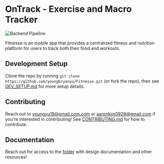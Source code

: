 # OnTrack - Exercise and Macro Tracker
![Backend Pipeline](https://github.com/youngbryanyu/Fitnesse/actions/workflows/backend_pipeline.yml/badge.svg)

Fitnesse is an mobile app that provides a centralized fitness and nutrition platform for users to track both their food and workouts.

## Development Setup
Clone the repo by running `git clone https://github.com/youngbryanyu/Fitnesse.git` (or fork the repo), then see [DEV_SETUP.md](https://github.com/youngbryanyu/Fitnesse/blob/main/DEV_SETUP.md) for more setup details.

## Contributing
Reach out to [youngyu19@gmail.com.com](mailto:youngyu2002@gmail.com) or [aaronkim0928@gmail.com](mailto:aaronkim0928@gmail.com) if you're interested in contributing! See [CONTRIBUTING.md](./CONTRIBUTING.md) for how to contribute.

## Documentation
Reach out for access to the [folder](https://drive.google.com/drive/u/0/folders/14OD0Z6h0RKR4SW87Mh0a9upd-fyANRFn) with design documentation and other resources!
